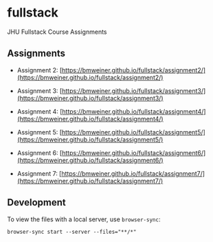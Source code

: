 # fullstack

JHU Fullstack Course Assignments


## Assignments

* Assignment 2: [https://bmweiner.github.io/fullstack/assignment2/](https://bmweiner.github.io/fullstack/assignment2/)

* Assignment 3: [https://bmweiner.github.io/fullstack/assignment3/](https://bmweiner.github.io/fullstack/assignment3/)

* Assignment 4: [https://bmweiner.github.io/fullstack/assignment4/](https://bmweiner.github.io/fullstack/assignment4/)

* Assignment 5: [https://bmweiner.github.io/fullstack/assignment5/](https://bmweiner.github.io/fullstack/assignment5/)

* Assignment 6: [https://bmweiner.github.io/fullstack/assignment6/](https://bmweiner.github.io/fullstack/assignment6/)

* Assignment 7: [https://bmweiner.github.io/fullstack/assignment7/](https://bmweiner.github.io/fullstack/assignment7/)

## Development

To view the files with a local server, use `browser-sync`:

    browser-sync start --server --files="**/*"
